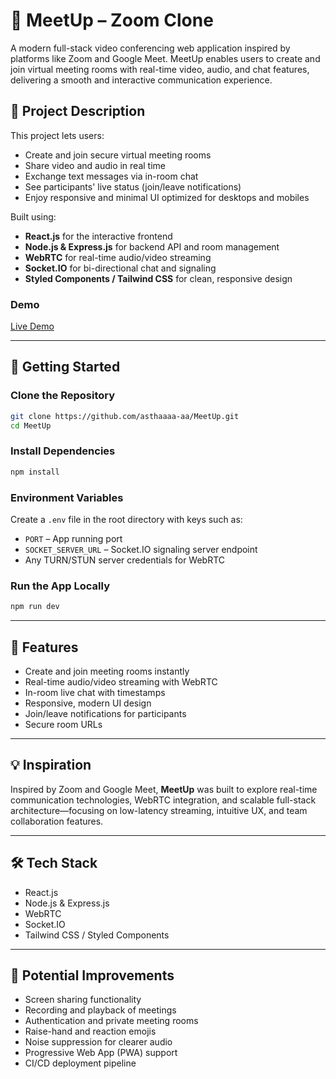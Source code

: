 

# 🎥 MeetUp – Zoom Clone

A modern full-stack video conferencing web application inspired by platforms like Zoom and Google Meet. MeetUp enables users to create and join virtual meeting rooms with real-time video, audio, and chat features, delivering a smooth and interactive communication experience.

## 🔗 Project Description

This project lets users:

* Create and join secure virtual meeting rooms
* Share video and audio in real time
* Exchange text messages via in-room chat
* See participants' live status (join/leave notifications)
* Enjoy responsive and minimal UI optimized for desktops and mobiles

Built using:

* **React.js** for the interactive frontend
* **Node.js & Express.js** for backend API and room management
* **WebRTC** for real-time audio/video streaming
* **Socket.IO** for bi-directional chat and signaling
* **Styled Components / Tailwind CSS** for clean, responsive design

### Demo

[Live Demo](https://meetupfrontend-9lat.onrender.com/)

---

## 🚀 Getting Started

### Clone the Repository

```bash
git clone https://github.com/asthaaaa-aa/MeetUp.git
cd MeetUp
```

### Install Dependencies

```bash
npm install
```

### Environment Variables

Create a `.env` file in the root directory with keys such as:

* `PORT` – App running port
* `SOCKET_SERVER_URL` – Socket.IO signaling server endpoint
* Any TURN/STUN server credentials for WebRTC

### Run the App Locally

```bash
npm run dev
```

---

## 🧩 Features

* Create and join meeting rooms instantly
* Real-time audio/video streaming with WebRTC
* In-room live chat with timestamps
* Responsive, modern UI design
* Join/leave notifications for participants
* Secure room URLs

---

## 💡 Inspiration

Inspired by Zoom and Google Meet, **MeetUp** was built to explore real-time communication technologies, WebRTC integration, and scalable full-stack architecture—focusing on low-latency streaming, intuitive UX, and team collaboration features.

---

## 🛠 Tech Stack

* React.js
* Node.js & Express.js
* WebRTC
* Socket.IO
* Tailwind CSS / Styled Components

---

## 🧪 Potential Improvements

* Screen sharing functionality
* Recording and playback of meetings
* Authentication and private meeting rooms
* Raise-hand and reaction emojis
* Noise suppression for clearer audio
* Progressive Web App (PWA) support
* CI/CD deployment pipeline

